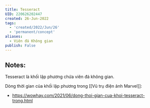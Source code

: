 ```yaml
---
title: Tesseract
UID: 220626202447
created: 26-Jun-2022
tags:
  - 'created/2022/Jun/26'
  - 'permanent/concept'
aliases:
  - Viên đá Không gian
publish: False
---
```

## Notes:
Tesseract là khối lập phương chứa viên đá không gian.


Dòng thời gian của khối lập phương trong [[Vũ trụ điện ảnh Marvel]]:
- https://wowhay.com/2021/06/dong-thoi-gian-cua-khoi-tesseract-trong.html
